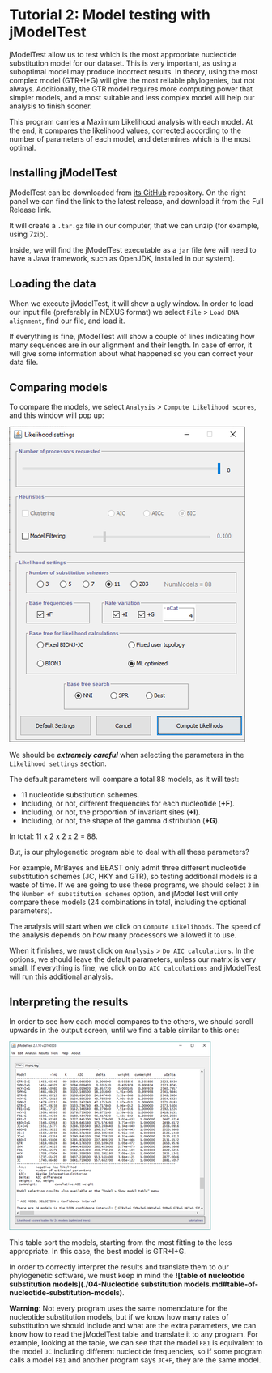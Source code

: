 # Tutorial 2: Model testing with jModelTest

jModelTest allow us to test which is the most appropriate nucleotide substitution model for our dataset. This is very important, as using a suboptimal model may produce incorrect results. In theory, using the most complex model (GTR+I+G) will give the most reliable phylogenies, but not always. Additionally, the GTR model requires more computing power that simpler models, and a most suitable and less complex model will help our analysis to finish sooner.

This program carries a Maximum Likelihood analysis with each model. At the end, it compares the likelihood values, corrected according to the number of parameters of each model, and determines which is the most optimal.

## Installing jModelTest

jModelTest can be downloaded from [its GitHub](https://github.com/ddarriba/jmodeltest2) repository. On the right panel we can find the link to the latest release, and download it from the Full Release link.

It will create a `.tar.gz` file in our computer, that we can unzip (for example, using 7zip).

Inside, we will find the jModelTest executable as a `jar` file (we will need to have a Java framework, such as OpenJDK, installed in our system).

## Loading the data

When we execute jModelTest, it will show a ugly window. In order to load our input file (preferably in NEXUS format) we select `File` > `Load DNA alignment`, find our file, and load it.

If everything is fine, jModelTest will show a couple of lines indicating how many sequences are in our alignment and their length. In case of error, it will give some information about what happened so you can correct your data file.

## Comparing models

To compare the models, we select `Analysis` > `Compute Likelihood scores`, and this window will pop up:

![Comparing](media/Tjmodeltest-01-comparing.png)

We should be ***extremely careful*** when selecting the parameters in the `Likelihood settings` section.

The default parameters will compare a total 88 models, as it will test:

-	11 nucleotide substitution schemes.
-	Including, or not, different frequencies for each nucleotide (**+F**).
-	Including, or not, the proportion of invariant sites (**+I**).
-	Including, or not, the shape of the gamma distribution (**+G**).

In total: 11 x 2 x 2 x 2 = 88.

But, is our phylogenetic program able to deal with all these parameters?

For example, MrBayes and BEAST only admit three different nucleotide substitution schemes (JC, HKY and GTR), so testing additional models is a waste of time. If we are going to use these programs, we should select `3` in the `Number of substitution schemes` option, and jModelTest will only compare these models (24 combinations in total, including the optional parameters).

The analysis will start when we click on `Compute Likelihoods`. The speed of the analysis depends on how many processors we allowed it to use.

When it finishes, we must click on `Analysis` > `Do AIC calculations`. In the options, we should leave the default parameters, unless our matrix is very small. If everything is fine, we click on `Do AIC calculations` and jModelTest will run this additional analysis.

## Interpreting the results

In order to see how each model compares to the others, we should scroll upwards in the output screen, until we find a table similar to this one:

![Output](media/Tjmodeltest-02-output.png)

This table sort the models, starting from the most fitting to the less appropriate. In this case, the best model is GTR+I+G.

In order to correctly interpret the results and translate them to our phylogenetic software, we must keep in mind the **![table of nucleotide substitution models](./04-Nucleotide substitution models.md#table-of-nucleotide-substitution-models)**.

**Warning**: Not every program uses the same nomenclature for the nucleotide substitution models, but if we know how many rates of substitution we should include and what are the extra parameters, we can know how to read the jModelTest table and translate it to any program. For example, looking at the table, we can see that the model `F81` is equivalent to the model `JC` including different nucleotide frequencies, so if some program calls a model `F81` and another program says `JC+F`, they are the same model.
